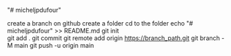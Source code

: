"# micheljpdufour" 

create a branch on github
create a folder
cd to the folder
echo "# micheljpdufour" >> README.md
git init              
git add .
git commit
git remote add origin https://branch_path.git
git branch -M main
git push -u origin main
